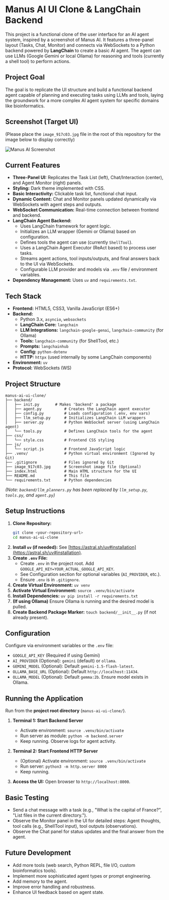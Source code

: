 # Manus AI UI Clone & LangChain Backend

This project is a functional clone of the user interface for an AI agent system, inspired by a screenshot of Manus AI. It features a three-panel layout (Tasks, Chat, Monitor) and connects via WebSockets to a Python backend powered by **LangChain** to create a basic AI agent. The agent can use LLMs (Google Gemini or local Ollama) for reasoning and tools (currently a shell tool) to perform actions.

## Project Goal

The goal is to replicate the UI structure and build a functional backend agent capable of planning and executing tasks using LLMs and tools, laying the groundwork for a more complex AI agent system for specific domains like bioinformatics.

## Screenshot (Target UI)

(Please place the `image_917c03.jpg` file in the root of this repository for the image below to display correctly)

![Manus AI Screenshot](./image_917c03.jpg)

## Current Features

* **Three-Panel UI:** Replicates the Task List (left), Chat/Interaction (center), and Agent Monitor (right) panels.
* **Styling:** Dark theme implemented with CSS.
* **Basic Interactivity:** Clickable task list, functional chat input.
* **Dynamic Content:** Chat and Monitor panels updated dynamically via WebSockets with agent steps and outputs.
* **WebSocket Communication:** Real-time connection between frontend and backend.
* **LangChain Agent Backend:**
    * Uses LangChain framework for agent logic.
    * Initializes an LLM wrapper (Gemini or Ollama) based on configuration.
    * Defines tools the agent can use (currently `ShellTool`).
    * Uses a LangChain Agent Executor (ReAct based) to process user tasks.
    * Streams agent actions, tool inputs/outputs, and final answers back to the UI via WebSockets.
    * Configurable LLM provider and models via `.env` file / environment variables.
* **Dependency Management:** Uses `uv` and `requirements.txt`.

## Tech Stack

* **Frontend:** HTML5, CSS3, Vanilla JavaScript (ES6+)
* **Backend:**
    * Python 3.x, `asyncio`, `websockets`
    * **LangChain Core:** `langchain`
    * **LLM Integrations:** `langchain-google-genai`, `langchain-community` (for Ollama)
    * **Tools:** `langchain-community` (for ShellTool, etc.)
    * **Prompts:** `langchainhub`
    * **Config:** `python-dotenv`
    * **HTTP:** `httpx` (used internally by some LangChain components)
* **Environment:** `uv`
* **Protocol:** WebSockets (WS)

## Project Structure

```
manus-ai-ui-clone/
├── backend/
│   ├── init.py       # Makes 'backend' a package
│   ├── agent.py          # Creates the LangChain agent executor
│   ├── config.py         # Loads configuration (.env, env vars)
│   ├── llm_setup.py      # Initializes LangChain LLM wrappers
│   ├── server.py         # Python WebSocket server (using LangChain agent)
│   └── tools.py          # Defines LangChain tools for the agent
├── css/
│   └── style.css         # Frontend CSS styling
├── js/
│   └── script.js         # Frontend JavaScript logic
├── .venv/                # Python virtual environment (Ignored by Git)
├── .gitignore            # Files ignored by Git
├── image_917c03.jpg      # Screenshot image file (Optional)
├── index.html            # Main HTML structure for the UI
├── README.md             # This file
└── requirements.txt      # Python dependencies
```

*(Note: `backend/llm_planners.py` has been replaced by `llm_setup.py`, `tools.py`, and `agent.py`)*

## Setup Instructions

1.  **Clone Repository:**
    ```bash
    git clone <your-repository-url>
    cd manus-ai-ui-clone
    ```
2.  **Install `uv` (if needed):** See [https://astral.sh/uv#installation](https://astral.sh/uv#installation).
3.  **Create `.env` File:**
    * Create `.env` in the project root. Add `GOOGLE_API_KEY=YOUR_ACTUAL_GOOGLE_API_KEY`.
    * See Configuration section for optional variables (`AI_PROVIDER`, etc.).
    * Ensure `.env` is in `.gitignore`.
4.  **Create Virtual Environment:** `uv venv`
5.  **Activate Virtual Environment:** `source .venv/bin/activate`
6.  **Install Dependencies:** `uv pip install -r requirements.txt`
7.  **(If using Ollama)** Ensure Ollama is running and the desired model is pulled.
8.  **Create Backend Package Marker:** `touch backend/__init__.py` (if not already present).

## Configuration

Configure via environment variables or the `.env` file:

* `GOOGLE_API_KEY` (Required if using Gemini)
* `AI_PROVIDER` (Optional): `gemini` (default) or `ollama`.
* `GEMINI_MODEL` (Optional): Default `gemini-1.5-flash-latest`.
* `OLLAMA_BASE_URL` (Optional): Default `http://localhost:11434`.
* `OLLAMA_MODEL` (Optional): Default `gemma:2b`. Ensure model exists in Ollama.

## Running the Application

Run from the **project root directory** (`manus-ai-ui-clone/`).

1.  **Terminal 1: Start Backend Server**
    * Activate environment: `source .venv/bin/activate`
    * Run server as module: `python -m backend.server`
    * Keep running. Observe logs for agent activity.

2.  **Terminal 2: Start Frontend HTTP Server**
    * (Optional) Activate environment: `source .venv/bin/activate`
    * Run server: `python3 -m http.server 8000`
    * Keep running.

3.  **Access the UI:** Open browser to `http://localhost:8000`.

## Basic Testing

* Send a chat message with a task (e.g., "What is the capital of France?", "List files in the current directory.").
* Observe the Monitor panel in the UI for detailed steps: Agent thoughts, tool calls (e.g., ShellTool input), tool outputs (observations).
* Observe the Chat panel for status updates and the final answer from the agent.

## Future Development

* Add more tools (web search, Python REPL, file I/O, custom bioinformatics tools).
* Implement more sophisticated agent types or prompt engineering.
* Add memory to the agent.
* Improve error handling and robustness.
* Enhance UI feedback based on agent state.

